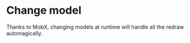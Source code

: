# Change model
Thanks to MobX, changing models at runtime will handle all the redraw automagically.
<!-- STORY -->